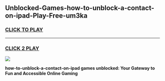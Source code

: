 
## Unblocked-Games-how-to-unblock-a-contact-on-ipad-Play-Free-um3ka
<h3>
<a href="https://premium76.site?title=how-to-unblock-a-contact-on-ipad&ref=23A">CLICK TO PLAY</a></h3>
<hr>

<h3>
<a href="https://premium76.site?title=how-to-unblock-a-contact-on-ipad&ref=23A">CLICK 2 PLAY</a>
  
</h3>

<a href="https://premium76.site?title=how-to-unblock-a-contact-on-ipad&ref=23A"><img src="https://clearcache.store/games.png"></a>


**how-to-unblock-a-contact-on-ipad games unblocked: Your Gateway to Fun and Accessible Online Gaming**
